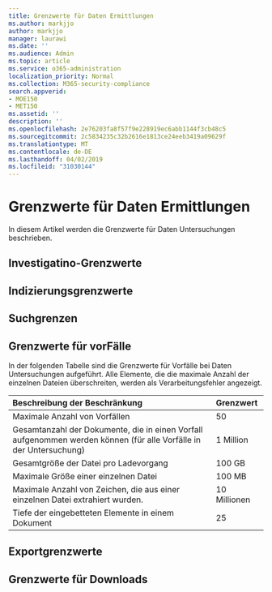 ```yaml
---
title: Grenzwerte für Daten Ermittlungen
ms.author: markjjo
author: markjjo
manager: laurawi
ms.date: ''
ms.audience: Admin
ms.topic: article
ms.service: o365-administration
localization_priority: Normal
ms.collection: M365-security-compliance
search.appverid:
- MOE150
- MET150
ms.assetid: ''
description: ''
ms.openlocfilehash: 2e76203fa8f57f9e228919ec6abb1144f3cb48c5
ms.sourcegitcommit: 2c5834235c32b2616e1813ce24eeb3419a09629f
ms.translationtype: MT
ms.contentlocale: de-DE
ms.lasthandoff: 04/02/2019
ms.locfileid: "31030144"
---
```

# <a name="data-investigations-limits"></a>Grenzwerte für Daten Ermittlungen

In diesem Artikel werden die Grenzwerte für Daten Untersuchungen beschrieben.

## <a name="investigatino-limits"></a>Investigatino-Grenzwerte

## <a name="indexing-limits"></a>Indizierungsgrenzwerte

## <a name="search-limits"></a>Suchgrenzen

## <a name="incident-limits"></a>Grenzwerte für vorFälle

In der folgenden Tabelle sind die Grenzwerte für Vorfälle bei Daten Untersuchungen aufgeführt.  Alle Elemente, die die maximale Anzahl der einzelnen Dateien überschreiten, werden als Verarbeitungsfehler angezeigt.
    
  |**Beschreibung der Beschränkung**|**Grenzwert**|
  |:-----|:-----|
  |Maximale Anzahl von Vorfällen  <br/> |50  <br/> |
  |Gesamtanzahl der Dokumente, die in einen Vorfall aufgenommen werden können (für alle Vorfälle in der Untersuchung)  <br/> |1 Million  <br/> |
  |Gesamtgröße der Datei pro Ladevorgang  <br/> |100 GB  <br/> |
  |Maximale Größe einer einzelnen Datei   <br/> |100 MB  <br/> |
  |Maximale Anzahl von Zeichen, die aus einer einzelnen Datei extrahiert wurden.  <br/> |10 Millionen  <br/> |
  |Tiefe der eingebetteten Elemente in einem Dokument  <br/> |25  <br/> |
  

## <a name="export-limits"></a>Exportgrenzwerte

## <a name="download-limits"></a>Grenzwerte für Downloads

